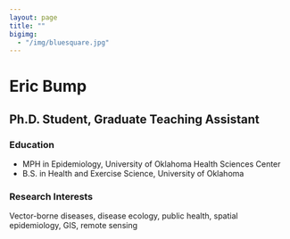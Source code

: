 ```yaml
---
layout: page
title: ""
bigimg: 
  - "/img/bluesquare.jpg"
---
```


# Eric Bump
## Ph.D. Student, Graduate Teaching Assistant

### Education
- MPH in Epidemiology, University of Oklahoma Health Sciences Center
- B.S. in Health and Exercise Science, University of Oklahoma

### Research Interests
Vector-borne diseases, disease ecology, public health, spatial epidemiology, GIS, remote sensing
